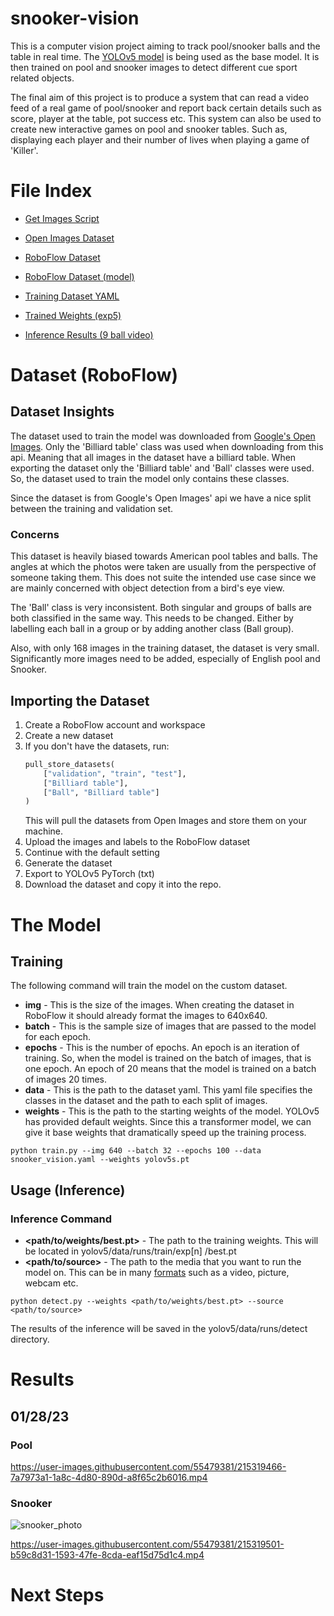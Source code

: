 # snooker-vision

This is a computer vision project aiming to track pool/snooker balls and the table in real time.
The [YOLOv5 model](https://ultralytics.github.io) is being used as the base model. It is then trained on pool and
snooker images to detect different cue sport related objects.

The final aim of this project is to produce a system that can read a video feed of a real game of pool/snooker and
report back certain details such as score, player at the table, pot success etc. This system can also be used to create
new interactive games on pool and snooker tables. Such as, displaying each player and their number of lives when playing
a game of 'Killer'.

# File Index

- [Get Images Script](object_detection_model/images/get_images.py)
- [Open Images Dataset](datasets/snooker_vision)
- [RoboFlow Dataset](datasets/robflow_dataset)
- [RoboFlow Dataset (model)](object_detection_model/YOLOv5/yolov5/data/snooker_vision_dataset)


- [Training Dataset YAML](object_detection_model/YOLOv5/yolov5/data/snooker_vision.yaml)
- [Trained Weights (exp5)](object_detection_model/YOLOv5/yolov5/runs/train/exp5/weights/best.pt) 
- [Inference Results (9 ball video)](object_detection_model/YOLOv5/yolov5/runs/detect/exp8/9_ball_video.mp4)

# Dataset (RoboFlow)
## Dataset Insights

The dataset used to train the model was downloaded
from [Google's Open Images](https://storage.googleapis.com/openimages/web/download.html). Only the 'Billiard table'
class was used when downloading from this api. Meaning that all images in the dataset have a billiard table. When
exporting the dataset only the 'Billiard table' and 'Ball' classes were used. So, the dataset used to train the model
only contains these classes.

Since the dataset is from Google's Open Images' api we have a nice split between the training and validation set.

### Concerns

This dataset is heavily biased towards American pool tables and balls. The angles at which the photos were taken are
usually from the perspective of someone taking them. This does not suite the intended use case since we are mainly
concerned with object detection from a bird's eye view.

The 'Ball' class is very inconsistent. Both singular and groups of balls are both classified in the
same way. This needs to be changed. Either by labelling each ball in a group or by adding another class (Ball group).

Also, with only 168 images in the training dataset, the dataset is very small. Significantly more images need to be
added, especially of English pool and Snooker.

## Importing the Dataset

1. Create a RoboFlow account and workspace
2. Create a new dataset
3. If you don't have the datasets, run:
    ```python
    pull_store_datasets(
        ["validation", "train", "test"],
        ["Billiard table"],
        ["Ball", "Billiard table"]
    )
    ```
   This will pull the datasets from Open Images and store them on your machine.
4. Upload the images and labels to the RoboFlow dataset
5. Continue with the default setting
6. Generate the dataset
7. Export to YOLOv5 PyTorch (txt)
8. Download the dataset and copy it into the repo.

# The Model
## Training
The following command will train the model on the custom dataset.

- **img** - This is the size of the images. When creating the dataset in RoboFlow it should already format the images to
  640x640.
- **batch** - This is the sample size of images that are passed to the model for each epoch.
- **epochs** - This is the number of epochs. An epoch is an iteration of training. So, when the model is trained on the
  batch of images, that is one epoch. An epoch of 20 means that the model is trained on a batch of images 20 times.
- **data** - This is the path to the dataset yaml. This yaml file specifies the classes in the dataset and the path to
  each split of images.
- **weights** - This is the path to the starting weights of the model. YOLOv5 has provided default weights. Since this a
  transformer model, we can give it base weights that dramatically speed up the training process.

```shell
python train.py --img 640 --batch 32 --epochs 100 --data snooker_vision.yaml --weights yolov5s.pt
```

## Usage (Inference)

### Inference Command

- **<path/to/weights/best.pt>** - The path to the training weights. This will be located in
  yolov5/data/runs/train/exp[n]
  /best.pt
- **<path/to/source>** - The path to the media that you want to run the model on. This can be in
  many [formats](https://ultralytics.github.io/quick-start/#from-your-cloned-repository) such as a video, picture,
  webcam etc.

```shell
python detect.py --weights <path/to/weights/best.pt> --source <path/to/source>
```

The results of the inference will be saved in the yolov5/data/runs/detect directory.

# Results

## 01/28/23

### Pool

https://user-images.githubusercontent.com/55479381/215319466-7a7973a1-1a8c-4d80-890d-a8f65c2b6016.mp4

### Snooker

![snooker_photo](https://user-images.githubusercontent.com/55479381/215319527-d3aef6f6-6d55-41ff-a3ab-81a2ac8dddcf.png)

https://user-images.githubusercontent.com/55479381/215319501-b59c8d31-1593-47fe-8cda-eaf15d75d1c4.mp4

# Next Steps
